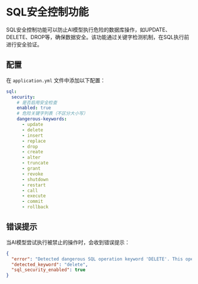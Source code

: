 # SQL安全控制功能

SQL安全控制功能可以防止AI模型执行危险的数据库操作，如UPDATE、DELETE、DROP等，确保数据安全。该功能通过关键字检测机制，在SQL执行前进行安全验证。

## 配置

在 `application.yml` 文件中添加以下配置：

```yaml
sql:
  security:
    # 是否启用安全检查
    enabled: true
    # 危险关键字列表（不区分大小写）
    dangerous-keywords:
      - update
      - delete
      - insert
      - replace
      - drop
      - create
      - alter
      - truncate
      - grant
      - revoke
      - shutdown
      - restart
      - call
      - execute
      - commit
      - rollback
```

## 错误提示

当AI模型尝试执行被禁止的操作时，会收到错误提示：

```json
{
  "error": "Detected dangerous SQL operation keyword 'DELETE'. This operation has been prohibited for data security. To execute this operation, please: 1) Set sql.security.enabled=false in application.yml to completely disable SQL security check, or 2) Remove 'delete' keyword from sql.security.dangerous-keywords list. Restart the service after configuration changes.",
  "detected_keyword": "delete",
  "sql_security_enabled": true
}
```
